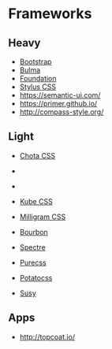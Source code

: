# Frameworks
## Heavy
- [Bootstrap](https://getbootstrap.com/)
- [Bulma](https://bulma.io/)
- [Foundation](https://foundation.zurb.com/)
- [Stylus CSS](http://stylus-lang.com/)
- https://semantic-ui.com/
- https://primer.github.io/
- http://compass-style.org/

## Light
- [Chota CSS](https://jenil.github.io/chota/)
- [](https://tachyons.io/)
- [](http://basscss.com/)

- [Kube CSS](https://imperavi.com/kube/)
- [Milligram CSS](https://milligram.io/)
- [Bourbon](https://www.bourbon.io/)
- [Spectre](https://picturepan2.github.io/spectre/)
- [Purecss](https://purecss.io/)
- [Potatocss](http://potatocss.com/)
- [Susy](http://oddbird.net/susy/)

## Apps
- http://topcoat.io/
